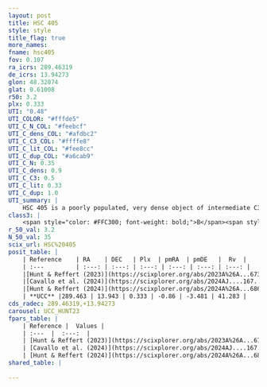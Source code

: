 ```yaml
---
layout: post
title: HSC 405
style: style
title_flag: true
more_names: 
fname: hsc405
fov: 0.107
ra_icrs: 289.46319
de_icrs: 13.94273
glon: 48.32074
glat: 0.61008
r50: 3.2
plx: 0.333
UTI: "0.48"
UTI_COLOR: "#fffde5"
UTI_C_N_COL: "#feebcf"
UTI_C_dens_COL: "#afdbc2"
UTI_C_C3_COL: "#ffffe8"
UTI_C_lit_COL: "#fee8cc"
UTI_C_dup_COL: "#a6cab9"
UTI_C_N: 0.35
UTI_C_dens: 0.9
UTI_C_C3: 0.5
UTI_C_lit: 0.33
UTI_C_dup: 1.0
UTI_summary: |
    HSC 405 is a poorly populated, very dense object of intermediate C3 quality. It was recently reported in the literature.
class3: |
    <span style="color: #FFC300; font-weight: bold;">B</span><span style="color: #FFC300; font-weight: bold;">B</span>
r_50_val: 3.2
N_50_val: 35
scix_url: HSC%20405
posit_table: |
    | Reference    | RA    | DEC   | Plx  | pmRA  | pmDE   |  Rv  |
    | :---         | :---: | :---: | :---: | :---: | :---: | :---: |
    |[Hunt & Reffert (2023)](https://scixplorer.org/abs/2023A%26A...673A.114H) | 289.438 | 13.938 | 0.327 | -0.841 | -3.491 | 40.735 |
    |[Cavallo et al. (2024)](https://scixplorer.org/abs/2024AJ....167...12C) | 289.438 | 13.93 | 0.328 | -- | -- | -- |
    |[Hunt & Reffert (2024)](https://scixplorer.org/abs/2024A%26A...686A..42H) | 289.438 | 13.938 | 0.327 | -0.841 | -3.491 | 40.735 |
    | **UCC** |289.463 | 13.943 | 0.333 | -0.86 | -3.481 | 41.283 | 
cds_radec: 289.46319,+13.94273
carousel: UCC_HUNT23
fpars_table: |
    | Reference |  Values |
    | :---  |  :---:  |
    | [Hunt & Reffert (2023)](https://scixplorer.org/abs/2023A%26A...673A.114H) | `AV50=3.832, diffAV50=1.452, MOD50=12.347, logAge50=8.301` |
    | [Cavallo et al. (2024)](https://scixplorer.org/abs/2024AJ....167...12C) | `AV50=4.18, dMod50=12.41, logAge50=8.35, [Fe/H]50=-0.33` |
    | [Hunt & Reffert (2024)](https://scixplorer.org/abs/2024A%26A...686A..42H) | `MassJ=486.323` |
shared_table: |
    
---
```


